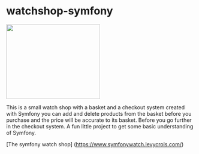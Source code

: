# watchshop-symfony

<img src="https://www.levycrols.com/static/media/screenwatch.16c593086d8c05e9ea03.png" width="250" height="200">

This is a small watch shop with a basket and a checkout system created with Symfony you 
can add and delete products from the basket before you purchase and the price will be accurate to its basket. Before you go 
further in the checkout system. A fun little project to get some basic understanding of Symfony.

[The symfony watch shop] (https://www.symfonywatch.levycrols.com/)


